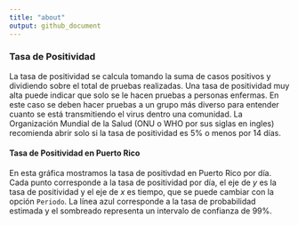```yaml
---
title: "about"
output: github_document
---
```



### __Tasa de Positividad__
La tasa de positividad se calcula tomando la suma de casos positivos y dividiendo sobre el total de pruebas realizadas. Una tasa de positividad muy alta puede indicar que solo se le hacen pruebas a personas enfermas. En este caso se deben hacer pruebas a un grupo más diverso para entender cuanto se está transmitiendo el virus dentro una comunidad. La Organización Mundial de la Salud (ONU o WHO por sus siglas en ingles) recomienda abrir solo si la tasa de positividad es 5% o menos por 14 días.  

#### __Tasa de Positividad en Puerto Rico__
En esta gráfica mostramos la tasa de positivdad en Puerto Rico por día. Cada punto corresponde a la tasa de positividad por día, el eje de _y_ es la tasa de positividad y el eje de _x_ es tiempo, que se puede cambiar con la opción `Periodo`. La línea azul corresponde a la tasa de probabilidad estimada y el sombreado representa un intervalo de confianza de 99%.
